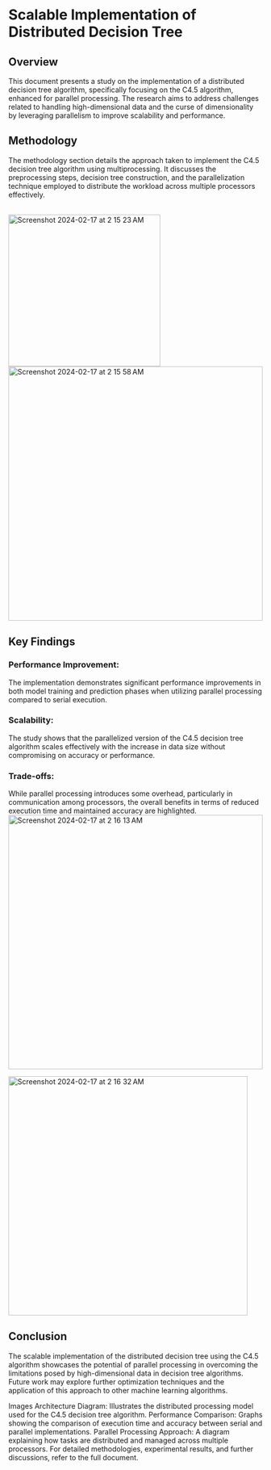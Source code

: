 # Scalable Implementation of Distributed Decision Tree

## Overview
This document presents a study on the implementation of a distributed decision tree algorithm, specifically focusing on the C4.5 algorithm, enhanced for parallel processing. The research aims to address challenges related to handling high-dimensional data and the curse of dimensionality by leveraging parallelism to improve scalability and performance.

## Methodology
The methodology section details the approach taken to implement the C4.5 decision tree algorithm using multiprocessing. It discusses the preprocessing steps, decision tree construction, and the parallelization technique employed to distribute the workload across multiple processors effectively.


<br>
<img width="301" alt="Screenshot 2024-02-17 at 2 15 23 AM" src="https://github.com/Bhargavi-Chinthapatla/stock_prediction/assets/149857162/cfb9d5cf-d60f-4d60-8de7-347f94c68f5f">
<br>
<img width="504" alt="Screenshot 2024-02-17 at 2 15 58 AM" src="https://github.com/Bhargavi-Chinthapatla/stock_prediction/assets/149857162/92c71273-5da1-448e-a290-9557de666b31">


## Key Findings

### Performance Improvement: 
The implementation demonstrates significant performance improvements in both model training and prediction phases when utilizing parallel processing compared to serial execution.
### Scalability: 
The study shows that the parallelized version of the C4.5 decision tree algorithm scales effectively with the increase in data size without compromising on accuracy or performance.
### Trade-offs: 
While parallel processing introduces some overhead, particularly in communication among processors, the overall benefits in terms of reduced execution time and maintained accuracy are highlighted.
<img width="504" alt="Screenshot 2024-02-17 at 2 16 13 AM" src="https://github.com/Bhargavi-Chinthapatla/stock_prediction/assets/149857162/3d403aee-bdf1-4b67-8582-fc68ee8968a8">

<img width="474" alt="Screenshot 2024-02-17 at 2 16 32 AM" src="https://github.com/Bhargavi-Chinthapatla/stock_prediction/assets/149857162/cdb266d5-1070-487b-ad9c-501eef2d89a4">

## Conclusion
The scalable implementation of the distributed decision tree using the C4.5 algorithm showcases the potential of parallel processing in overcoming the limitations posed by high-dimensional data in decision tree algorithms. Future work may explore further optimization techniques and the application of this approach to other machine learning algorithms.

Images
Architecture Diagram: Illustrates the distributed processing model used for the C4.5 decision tree algorithm.
Performance Comparison: Graphs showing the comparison of execution time and accuracy between serial and parallel implementations.
Parallel Processing Approach: A diagram explaining how tasks are distributed and managed across multiple processors.
For detailed methodologies, experimental results, and further discussions, refer to the full document.
